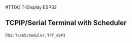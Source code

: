#TTGO T-Display ESP32  
## TCPIP/Serial Terminal with Scheduler  

libs:	`TaskScheduler`, `TFT_eSPI`  
